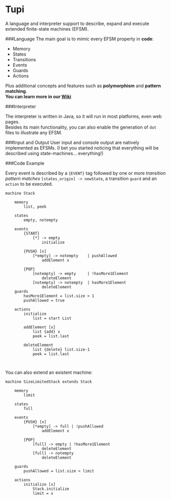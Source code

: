 # Tupi
A language and interpreter support to describe, expand and execute extended finite-state machines (EFSM).

###Language
The main goal is to mimic every EFSM property in **code**:
- Memory
- States
- Transitions
- Events
- Guards
- Actions

Plus additional concepts and features such as **polymorphism** and **pattern matching**. <br>
**You can learn more in our [Wiki](https://github.com/fmca/Tupi/wiki)**

###Interpreter

The interpreter is written in Java, so it will run in most platforms, even web pages.<br>Besides its main functionality, you can also enable the generation of ```dot``` files to illustrate any EFSM.

###Input and Output
User input and console output are natively implemented as EFSMs. (I bet you started noticing that everything will be described using state-machines... everything!)


###Code Example

Every event is described by a ```{EVENT}``` tag followed by one or more *transition pattern matches* ```[states_origin] -> newState```, a transition ```guard``` and an ```action``` to be executed. 
```
machine Stack

	memory
		list, peek

	states
		empty, notempty
	
	events
		{START}
		    [*] -> empty
			    initialize
	
		{PUSH} [x]
			[*empty] -> notempty	| pushAllowed
				addElement x
			
		{POP}
			[notempty] -> empty		| !hasMore1Element
				deleteElement
			[notempty] -> notempty	| hasMore1Element
				deleteElement
	guards
		hasMore1Element = list.size > 1
		pushAllowed = true
		
	actions
		initialize
			list = start List
			
		addElement [x]
			list {add} x
			peek = list.last
			
		deleteElement
			list {delete} list.size-1
			peek = list.last
	
	
```

You can also extend an existent machine:

```
machine SizeLimitedStack extends Stack
	
	memory
		limit
		
	states
		full
			
	events
		{PUSH} [x]
			[*empty] -> full | !pushAllowed
				addElement x
				
		{POP}
			[full] -> empty | !hasMore1Element
				deleteElement
			[full] -> notempty
				deleteElement
	
	guards
		pushAllowed = list.size < limit
		
	actions
		initialize [x]
			Stack.initialize
			limit = x
```
